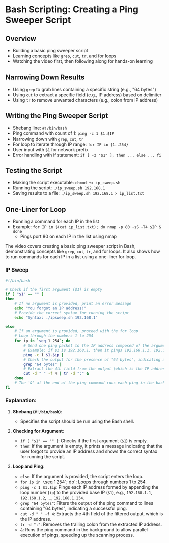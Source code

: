 # Bash Scripting: Creating a Ping Sweeper Script

## Overview

- Building a basic ping sweeper script
- Learning concepts like `grep`, `cut`, `tr`, and for loops
- Watching the video first, then following along for hands-on learning

## Narrowing Down Results

- Using `grep` to grab lines containing a specific string (e.g., "64 bytes")
- Using `cut` to extract a specific field (e.g., IP address) based on delimiter
- Using `tr` to remove unwanted characters (e.g., colon from IP address)

## Writing the Ping Sweeper Script

- Shebang line: `#!/bin/bash`
- Ping command with count of 1: `ping -c 1 $1.$IP`
- Narrowing down with `grep`, `cut`, `tr`
- For loop to iterate through IP range: `for IP in {1..254}`
- User input with `$1` for network prefix
- Error handling with if statement: `if [ -z "$1" ]; then ... else ... fi`

## Testing the Script

- Making the script executable: `chmod +x ip_sweep.sh`
- Running the script: `./ip_sweep.sh 192.168.1`
- Saving results to a file: `./ip_sweep.sh 192.168.1 > ip_list.txt`

## One-Liner for Loop

- Running a command for each IP in the list
- Example: `for IP in $(cat ip_list.txt); do nmap -p 80 -sS -T4 $IP & done`
  - Pings port 80 on each IP in the list using nmap

The video covers creating a basic ping sweeper script in Bash, demonstrating concepts like `grep`, `cut`, `tr`, and for loops. It also shows how to run commands for each IP in a list using a one-liner for loop.

### IP Sweep

```bash
#!/bin/bash

# Check if the first argument ($1) is empty
if [ "$1" == "" ]
then
    # If no argument is provided, print an error message
    echo "You forgot an IP address!"
    # Provide the correct syntax for running the script
    echo "Syntax: ./ipsweep.sh 192.168.1"

else
    # If an argument is provided, proceed with the for loop
    # Loop through the numbers 1 to 254
    for ip in `seq 1 254`; do
        # Send one ping packet to the IP address composed of the argument and the current loop number
        # Example: if $1 is 192.168.1, then it pings 192.168.1.1, 192.168.1.2, ..., 192.168.1.254
        ping -c 1 $1.$ip |
        # Check the output for the presence of "64 bytes", indicating a successful ping
        grep "64 bytes" |
        # Extract the 4th field from the output (which is the IP address), and remove the trailing colon
        cut -d " " -f 4 | tr -d ":" &
    done
    # The '&' at the end of the ping command runs each ping in the background, allowing multiple pings to be sent simultaneously
fi
```

### Explanation:

1. **Shebang (`#!/bin/bash`)**:

   - Specifies the script should be run using the Bash shell.

2. **Checking for Argument**:

   - `if [ "$1" == "" ]`: Checks if the first argument (`$1`) is empty.
   - `then`: If the argument is empty, it prints a message indicating that the user forgot to provide an IP address and shows the correct syntax for running the script.

3. **Loop and Ping**:
   - `else`: If the argument is provided, the script enters the loop.
   - `for ip in \`seq 1 254\`; do`: Loops through numbers 1 to 254.
   - `ping -c 1 $1.$ip`: Pings each IP address formed by appending the loop number (`ip`) to the provided base IP (`$1`), e.g., `192.168.1.1`, `192.168.1.2`, ..., `192.168.1.254`.
   - `grep "64 bytes"`: Filters the output of the ping command to lines containing "64 bytes", indicating a successful ping.
   - `cut -d " " -f 4`: Extracts the 4th field of the filtered output, which is the IP address.
   - `tr -d ":"`: Removes the trailing colon from the extracted IP address.
   - `&`: Runs the ping command in the background to allow parallel execution of pings, speeding up the scanning process.

